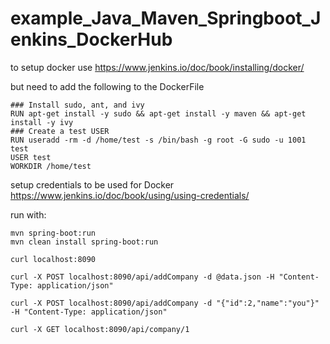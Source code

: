 # example_Java_Maven_Springboot_Jenkins_DockerHub


to setup docker use https://www.jenkins.io/doc/book/installing/docker/

but need to add the following to the DockerFile

```
### Install sudo, ant, and ivy
RUN apt-get install -y sudo && apt-get install -y maven && apt-get install -y ivy
### Create a test USER
RUN useradd -rm -d /home/test -s /bin/bash -g root -G sudo -u 1001 test
USER test
WORKDIR /home/test
```


setup credentials to be used for Docker https://www.jenkins.io/doc/book/using/using-credentials/

run with: 
```
mvn spring-boot:run
mvn clean install spring-boot:run
```

```
curl localhost:8090

curl -X POST localhost:8090/api/addCompany -d @data.json -H "Content-Type: application/json"

curl -X POST localhost:8090/api/addCompany -d "{"id":2,"name":"you"}" -H "Content-Type: application/json"

curl -X GET localhost:8090/api/company/1
```
